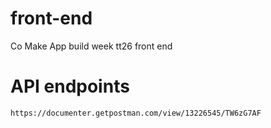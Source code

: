 # front-end
Co Make App build week tt26 front end

# API endpoints
`https://documenter.getpostman.com/view/13226545/TW6zG7AF`
